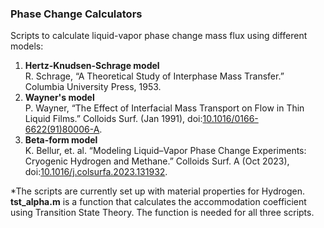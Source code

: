 ### Phase Change Calculators
Scripts to calculate liquid-vapor phase change mass flux using different models:
1. **Hertz-Knudsen-Schrage model**  
      R. Schrage, “A Theoretical Study of Interphase Mass Transfer.” Columbia University Press, 1953.
2. **Wayner's model**  
      P. Wayner, “The Effect of Interfacial Mass Transport on Flow in Thin Liquid Films.” Colloids Surf. (Jan 1991), doi:[10.1016/0166-6622(91)80006-A](https://doi.org/10.1016/0166-6622(91)80006-A).
3. **Beta-form model**  
      K. Bellur, et. al. “Modeling Liquid–Vapor Phase Change Experiments: Cryogenic Hydrogen and Methane.” Colloids Surf. A (Oct 2023), doi:[10.1016/j.colsurfa.2023.131932](https://doi.org/10.1016/j.colsurfa.2023.131932).


*The scripts are currently set up with material properties for Hydrogen.
**tst_alpha.m** is a function that calculates the accommodation coefficient using Transition State Theory. The function is needed for all three scripts. 
